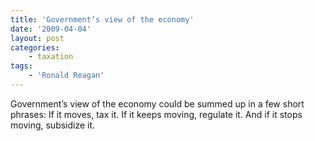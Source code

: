 ```yaml
---
title: 'Government’s view of the economy'
date: '2009-04-04'
layout: post
categories:
    - taxation
tags:
    - 'Ronald Reagan'
---
```


Government’s view of the economy could be summed up in a few short phrases: If it moves, tax it. If it keeps moving, regulate it. And if it stops moving, subsidize it.